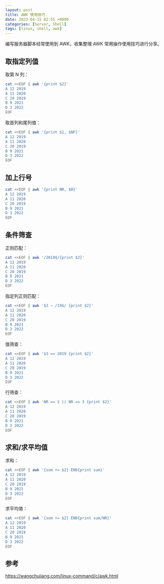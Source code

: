 ```yaml
---
layout: post
title: AWK 使用技巧
date: 2023-04-15 02:55 +0000
categories: [Server, Shell]
tags: [linux, shell, awk]
---
```

编写服务器脚本经常使用到 AWK，收集整理 AWK 常用操作使用技巧进行分享。

## 取指定列值

取第 N 列：
```bash
cat <<EOF | awk '{print $2}'
A 12 2019
A 11 2020
C 20 2019
B 9 2021
D 3 2022
EOF
```

取首列和尾列值：
```bash
cat <<EOF | awk '{print $1, $NF}'
A 12 2019
A 11 2020
C 20 2019
B 9 2021
D 3 2022
EOF
```

## 加上行号
```bash
cat <<EOF | awk '{print NR, $0}'
A 12 2019
A 11 2020
C 20 2019
B 9 2021
D 3 2022
EOF
```

## 条件筛查

正则匹配：
```bash
cat <<EOF | awk '/2019$/{print $2}'
A 12 2019
A 11 2020
C 20 2019
B 9 2021
D 3 2022
EOF
```

指定列正则匹配：
```bash
cat <<EOF | awk '$3 ~ /19$/ {print $2}'
A 12 2019
A 11 2020
C 20 2019
B 9 2021
D 3 2022
EOF
```

值筛查：
```bash
cat <<EOF | awk '$3 == 2019 {print $2}'
A 12 2019
A 11 2020
C 20 2019
B 9 2021
D 3 2022
EOF
```

行筛查：
```bash
cat <<EOF | awk 'NR == 1 || NR == 3 {print $2}'
A 12 2019
A 11 2020
C 20 2019
B 9 2021
D 3 2022
EOF
```

## 求和/求平均值

求和：
``` bash
cat <<EOF | awk '{sum += $2} END{print sum}'
A 12 2019
A 11 2020
C 20 2019
B 9 2021
D 3 2022
EOF
```

求平均值：
``` bash
cat <<EOF | awk '{sum += $2} END{print sum/NR}'
A 12 2019
A 11 2020
C 20 2019
B 9 2021
D 3 2022
EOF
```

## 参考
<https://wangchujiang.com/linux-command/c/awk.html>

